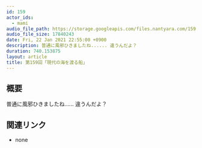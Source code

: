 ```yaml
---
id: 159
actor_ids:
  - mami
audio_file_path: https://storage.googleapis.com/files.nantyara.com/159.mp3
audio_file_size: 17840243
date: Fri, 22 Jan 2021 22:55:00 +0900
description: 普通に風邪ひきましたね...... 違うんだよ？
duration: 740.153875
layout: article
title: 第159回「現代の海を渡る船」
---
```

## 概要

普通に風邪ひきましたね...... 違うんだよ？

## 関連リンク

* none

